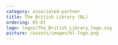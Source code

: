 ```yaml
---
category: associated-partner
title: The British Library (BL)
ordering: 05-bl
logo: logos/The_British_Library_logo.svg
picture: /assets/images/bl-logo.png
---
```

